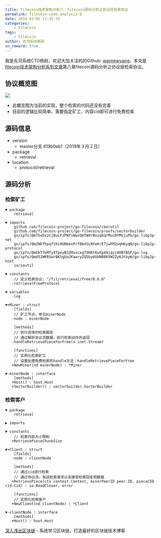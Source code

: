 ```yaml
---
title: filecoin技术架构分析八：filecoin源码分析之协议层检索协议
permalink: filecoin-code-analysis-8
date: 2019-03-05 17:35:33
categories:
    - FileCoin
tags:
    - FileCoin
author: 先河系统杨尉
un_reward: true
---
```


我是先河系统CTO杨尉，欢迎大加关注的的Github: [waynewyang](https://github.com/waynewyang)，本文是[filecoin技术架构分析系列文章](https://learnblockchain.cn/2019/03/11/filecoin-code-analysis-0/)第八章filecoin源码分析之协议层检索协议。

<!-- more -->

##  协议概览图
![](https://img.learnblockchain.cn/2019/retrieval_protocol.png!wl)

- 此概览图为当前的实现，整个检索的代码还没有完善
- 目前的逻辑比较简单，需要指定矿工、内容cid即可进行免费检索

## 源码信息

- version
    - master分支 619b0eb1（2019年３月２日）
- package
    - retrieval
- location
    - protocol/retrieval

## 源码分析

###  检索矿工

```
▼ package
    retrieval

▼ imports
    github.com/filecoin-project/go-filecoin/cborutil
    github.com/filecoin-project/go-filecoin/proofs/sectorbuilder
    gx/ipfs/QmTGxDz2CjBucFzPNTiWwzQmTWdrBnzqbqrMucDYMsjuPb/go-libp2p-net
    gx/ipfs/QmZNkThpqfVXs9GNbexPrfBbXSLNYeKrE7jwFM2oqHbyqN/go-libp2p-protocol
    gx/ipfs/QmbkT7eMTyXfpeyB3ZMxxcxg7XH8t6uXp49jqzz4HB7BGF/go-log
    gx/ipfs/Qmd52WKRSwrBK5gUaJKawryZQ5by6UbNB8KVW2Zy6JtbyW/go-libp2p-host
    io/ioutil

▼ constants
    // 定义检索协议: "/fil/retrieval/free/0.0.0"
   -retrievalFreeProtocol

▼ variables
   -log

▼+Miner : struct
    [fields]
    // 矿工节点，参见minerNode 
   -node : minerNode

    [methods]
    // 执行具体的检索服务
    // 通过解析协议流数据，执行检索动作并返回
   -handleRetrievePieceForFree(s inet.Stream)

    [functions]
    // 实例化检索矿工
    // 设置处理免费检索的handle方法：handleRetrievePieceForFree
   +NewMiner(nd minerNode) : *Miner

▼-minerNode : interface
    [methods]
   +Host() : host.Host
   +SectorBuilder() : sectorbuilder.SectorBuilder
```

###  检索客户

```
▼ package
    retrieval

▶ imports

▼ constants
    // 检索内容大小限制
   +RetrievePieceChunkSize

▼+Client : struct
    [fields]
   -node : clientNode

    [methods]
    // 通过cid进行检索
    // 通过协议流，发送检索请求以及接受检索回复和数据
   +RetrievePiece(ctx context.Context, minerPeerID peer.ID, pieceCID cid.Cid) : io.ReadCloser, error

    [functions]
    // 实例化检索客户
   +NewClient(nd clientNode) : *Client

▼-clientNode : interface
    [methods]
   +Host() : host.Host
```

[深入浅出区块链](https://learnblockchain.cn/) - 系统学习区块链，打造最好的区块链技术博客
